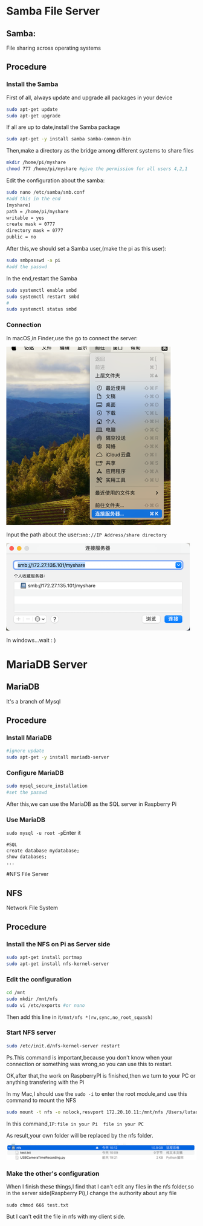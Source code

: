 # Samba File Server

## Samba:

File sharing across operating systems

## Procedure

### Install the Samba

First of all, always update and upgrade all packages in your device

```bash
sudo apt-get update
sudo apt-get upgrade
```

If all are up to date,install the Samba package

```bash
sudo apt-get -y install samba samba-common-bin
```

Then,make a directory as the bridge among different systems to share files

```bash
mkdir /home/pi/myshare
chmod 777 /home/pi/myshare #give the permission for all users 4,2,1
```

Edit the configuration about the samba:

```bash
sudo nano /etc/samba/smb.conf
#add this in the end
[myshare]
path = /home/pi/myshare
writable = yes
create mask = 0777
directory mask = 0777
public = no
```

After this,we should set a Samba user,(make the pi as this user):

```bash
sudo smbpasswd -a pi
#add the passwd
```

In the end,restart the Samba

```bash
sudo systemctl enable smbd
sudo systemctl restart smbd
#
sudo systemctl status smbd
```

### Connection

In macOS,in Finder,use the go to connect the server:

<img src="../../Pic/image-20240112095258135.png" alt="image-20240112095258135" style="zoom:50%;" />

Input the path about the user:`smb://IP Address/share directory`

<img src="../../Pic/image-20240112095330968.png" alt="image-20240112095330968" style="zoom:50%;" />

In windows...wait : )



# MariaDB Server

## MariaDB

It's a branch of Mysql

## Procedure

### Install MariaDB

```bash
#ignore update
sudo apt-get -y install mariadb-server
```

### Configure MariaDB

```bash
sudo mysql_secure_installation
#set the passwd
```

After this,we can use the MariaDB as the SQL server in Raspberry Pi

### Use MariaDB

`sudo mysql -u root -p`Enter it

```mysql
#SQL
create database mydatabase;
show databases;
...
```



#NFS File Server

## NFS

Network File System

## Procedure

### Install the NFS on Pi as Server side

```bash
sudo apt-get install portmap
sudo apt-get install nfs-kernel-server
```

### Edit the configuration

```bash
cd /mnt
sudo mkdir /mnt/nfs
sudo vi /etc/exports #or nano
```

Then add this line in it`/mnt/nfs *(rw,sync,no_root_squash)`

### Start NFS server

```bash
sudo /etc/init.d/nfs-kernel-server restart
```

Ps.This command is important,because you don't know when your connection or something was wrong,so you can use this to restart.

OK,after that,the work on RaspberryPI is finished,then we turn to your PC or anything transfering with the Pi

In my Mac,I should use the `sudo -i` to enter the root module,and use this command to mount the NFS

```bash
sudo mount -t nfs -o nolock,resvport 172.20.10.11:/mnt/nfs /Users/lutao/Resp
```

In this command,`IP:file in your Pi  file in your PC`

As result,your own folder will be replaced by the nfs folder.

![image-20240122102311996](../../Pic/image-20240122102311996.png)

### Make the other's configuration

When I finish these things,I find that I can't edit any files in the nfs folder,so in the server side(Raspberry Pi),I change the authority about any file

`sudo chmod 666 test.txt`

But I can't edit the file in nfs with my client side.

